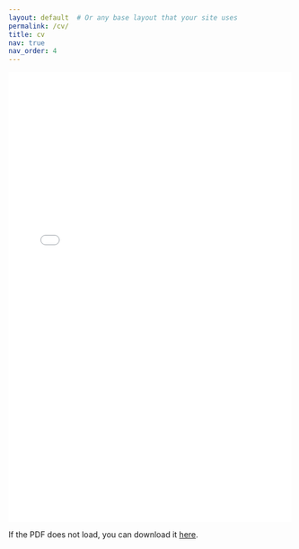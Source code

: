 ```yaml
---
layout: default  # Or any base layout that your site uses
permalink: /cv/
title: cv
nav: true
nav_order: 4
---
```


<iframe src="/assets/pdf/slaytonAcademicCV_Sep2024.pdf" style="width:100%; height:800px;" frameborder="0"></iframe>

<p>If the PDF does not load, you can download it <a href="/assets/pdf/slaytonAcademicCV_Sep024.pdf">here</a>.</p>


<!---
layout: cv
permalink: /cv/
title: cv
nav: true
nav_order: 4
cv_pdf: slaytonAcademicCV_Oct2023.pdf
description: This is a description of the page. You can modify it in 'pages/_cv.md'. You can also change or remove the top pdf download button.
toc:
  sidebar: left
--->